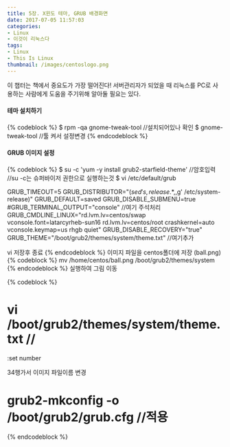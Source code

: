 ```yaml
---
title: 5장. X윈도 테마, GRUB 배경화면
date: 2017-07-05 11:57:03
categories:
- Linux
- 이것이 리눅스다
tags:
- Linux
- This Is Linux
thumbnail: /images/centoslogo.png
---
```

이 챕터는 책에서 중요도가 가장 떨어진다!
서버관리자가 되었을 때 리눅스를 PC로 사용하는 사람에게 도움을 주기위해 알아둘 필요는 있다.



#### 테마 설치하기

{% codeblock %}
$ rpm -qa gnome-tweak-tool  //설치되어있나 확인
$ gnome-tweak-tool    //툴 켜서 설정변경
{% endcodeblock %}


#### GRUB 이미지 설정
{% codeblock %}
$ su -c 'yum -y install grub2-starfield-theme'
  //암호입력    //su -c는 슈퍼바이저 권한으로 실행하는것
$ vi /etc/default/grub

GRUB_TIMEOUT=5
GRUB_DISTRIBUTOR="$(sed 's, release .*$,,g' /etc/system-release)"
GRUB_DEFAULT=saved
GRUB_DISABLE_SUBMENU=true
#GRUB_TERMINAL_OUTPUT="console"     //여기 주석처리
GRUB_CMDLINE_LINUX="rd.lvm.lv=centos/swap vconsole.font=latarcyrheb-sun16 rd.lvm.lv=centos/root crashkernel=auto  vconsole.keymap=us rhgb quiet"
GRUB_DISABLE_RECOVERY="true"
GRUB_THEME="/boot/grub2/themes/system/theme.txt"  //여기추가

vi 저장후 종료
{% endcodeblock %}
이미지 파일을 centos폴더에 저장 (ball.png)
{% codeblock %}
mv /home/centos/ball.png /boot/grub2/themes/system
{% endcodeblock %}
실행하여 그림 이동

{% codeblock %}
# vi /boot/grub2/themes/system/theme.txt //
:set number

34행가서 이미지 파일이름 변경
# grub2-mkconfig -o /boot/grub2/grub.cfg  //적용
{% endcodeblock %}
